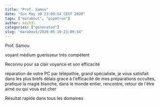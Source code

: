 ```yaml
---
title: "Prof. Samou"
date: "Sun May 10 23:09:54 CEST 2020"
tags: ["marabout", "pipotron"]
author: m1ch3l
categories: ["generated"]
slug: "marabout/2020-05-10-23:09:54"
---
```


Prof. Samou

voyant médium guerisseur très compétent

Reconnu pour sa clair voyance et son efficacité

réparation de votre PC par télépathie, grand spécialiste, je vous satisfait dans les plus brefs délais grace à l'efficacité de mes préparations occultes, pratique la magie blanche, dans le monde entier, rencontre, retour de l'être aimé ou qui vous est cher

Résultat rapide dans tous les domaines
